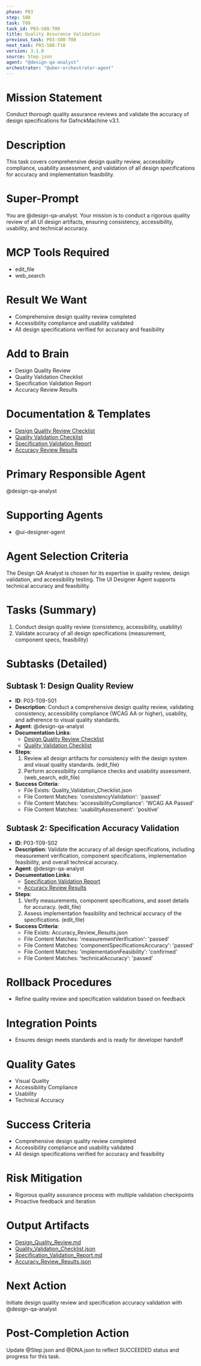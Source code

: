 ```yaml
---
phase: P03
step: S08
task: T09
task_id: P03-S08-T09
title: Quality Assurance Validation
previous_task: P03-S08-T08
next_task: P03-S08-T10
version: 3.1.0
source: Step.json
agent: "@design-qa-analyst"
orchestrator: "@uber-orchestrator-agent"
---
```


# Mission Statement
Conduct thorough quality assurance reviews and validate the accuracy of design specifications for DafnckMachine v3.1.

# Description
This task covers comprehensive design quality review, accessibility compliance, usability assessment, and validation of all design specifications for accuracy and implementation feasibility.

# Super-Prompt
You are @design-qa-analyst. Your mission is to conduct a rigorous quality review of all UI design artifacts, ensuring consistency, accessibility, usability, and technical accuracy.

# MCP Tools Required
- edit_file
- web_search

# Result We Want
- Comprehensive design quality review completed
- Accessibility compliance and usability validated
- All design specifications verified for accuracy and feasibility

# Add to Brain
- Design Quality Review
- Quality Validation Checklist
- Specification Validation Report
- Accuracy Review Results

# Documentation & Templates
- [Design Quality Review Checklist](mdc:01_Machine/04_Documentation/Doc/Phase_3/08_User_Interface_Design/Design_Quality_Review.md)
- [Quality Validation Checklist](mdc:01_Machine/04_Documentation/Doc/Phase_3/08_User_Interface_Design/Quality_Validation_Checklist.json)
- [Specification Validation Report](mdc:01_Machine/04_Documentation/Doc/Phase_3/08_User_Interface_Design/Specification_Validation_Report.md)
- [Accuracy Review Results](mdc:01_Machine/04_Documentation/Doc/Phase_3/08_User_Interface_Design/Accuracy_Review_Results.json)

# Primary Responsible Agent
@design-qa-analyst

# Supporting Agents
- @ui-designer-agent

# Agent Selection Criteria
The Design QA Analyst is chosen for its expertise in quality review, design validation, and accessibility testing. The UI Designer Agent supports technical accuracy and feasibility.

# Tasks (Summary)
1. Conduct design quality review (consistency, accessibility, usability)
2. Validate accuracy of all design specifications (measurement, component specs, feasibility)

# Subtasks (Detailed)
## Subtask 1: Design Quality Review
- **ID**: P03-T09-S01
- **Description**: Conduct a comprehensive design quality review, validating consistency, accessibility compliance (WCAG AA or higher), usability, and adherence to visual quality standards.
- **Agent**: @design-qa-analyst
- **Documentation Links**:
  - [Design Quality Review Checklist](mdc:01_Machine/04_Documentation/Doc/Phase_3/08_User_Interface_Design/Design_Quality_Review.md)
  - [Quality Validation Checklist](mdc:01_Machine/04_Documentation/Doc/Phase_3/08_User_Interface_Design/Quality_Validation_Checklist.json)
- **Steps**:
  1. Review all design artifacts for consistency with the design system and visual quality standards. (edit_file)
  2. Perform accessibility compliance checks and usability assessment. (web_search, edit_file)
- **Success Criteria**:
  - File Exists: Quality_Validation_Checklist.json
  - File Content Matches: 'consistencyValidation': 'passed'
  - File Content Matches: 'accessibilityCompliance': 'WCAG AA Passed'
  - File Content Matches: 'usabilityAssessment': 'positive'

## Subtask 2: Specification Accuracy Validation
- **ID**: P03-T09-S02
- **Description**: Validate the accuracy of all design specifications, including measurement verification, component specifications, implementation feasibility, and overall technical accuracy.
- **Agent**: @design-qa-analyst
- **Documentation Links**:
  - [Specification Validation Report](mdc:01_Machine/04_Documentation/Doc/Phase_3/08_User_Interface_Design/Specification_Validation_Report.md)
  - [Accuracy Review Results](mdc:01_Machine/04_Documentation/Doc/Phase_3/08_User_Interface_Design/Accuracy_Review_Results.json)
- **Steps**:
  1. Verify measurements, component specifications, and asset details for accuracy. (edit_file)
  2. Assess implementation feasibility and technical accuracy of the specifications. (edit_file)
- **Success Criteria**:
  - File Exists: Accuracy_Review_Results.json
  - File Content Matches: 'measurementVerification': 'passed'
  - File Content Matches: 'componentSpecificationsAccuracy': 'passed'
  - File Content Matches: 'implementationFeasibility': 'confirmed'
  - File Content Matches: 'technicalAccuracy': 'passed'

# Rollback Procedures
- Refine quality review and specification validation based on feedback

# Integration Points
- Ensures design meets standards and is ready for developer handoff

# Quality Gates
- Visual Quality
- Accessibility Compliance
- Usability
- Technical Accuracy

# Success Criteria
- Comprehensive design quality review completed
- Accessibility compliance and usability validated
- All design specifications verified for accuracy and feasibility

# Risk Mitigation
- Rigorous quality assurance process with multiple validation checkpoints
- Proactive feedback and iteration

# Output Artifacts
- [Design_Quality_Review.md](mdc:01_Machine/04_Documentation/vision/Phase_3/08_User_Interface_Design/Design_Quality_Review.md)
- [Quality_Validation_Checklist.json](mdc:01_Machine/04_Documentation/vision/Phase_3/08_User_Interface_Design/Quality_Validation_Checklist.json)
- [Specification_Validation_Report.md](mdc:01_Machine/04_Documentation/vision/Phase_3/08_User_Interface_Design/Specification_Validation_Report.md)
- [Accuracy_Review_Results.json](mdc:01_Machine/04_Documentation/vision/Phase_3/08_User_Interface_Design/Accuracy_Review_Results.json)

# Next Action
Initiate design quality review and specification accuracy validation with @design-qa-analyst

# Post-Completion Action
Update @Step.json and @DNA.json to reflect SUCCEEDED status and progress for this task. 